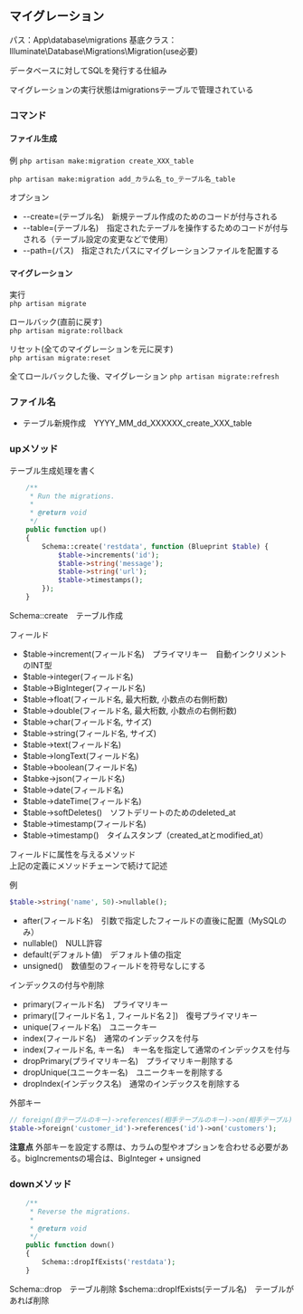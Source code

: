 ## マイグレーション
パス：App\database\migrations
基底クラス：Illuminate\Database\Migrations\Migration(use必要)

データベースに対してSQLを発行する仕組み

マイグレーションの実行状態はmigrationsテーブルで管理されている

### コマンド
#### ファイル生成
例
`php artisan make:migration create_XXX_table`

`php artisan make:migration add_カラム名_to_テーブル名_table`

オプション
- --create=(テーブル名)　新規テーブル作成のためのコードが付与される
- --table=(テーブル名)　指定されたテーブルを操作するためのコードが付与される（テーブル設定の変更などで使用）
- --path=(パス)　指定されたパスにマイグレーションファイルを配置する

#### マイグレーション
実行  
`php artisan migrate`

ロールバック(直前に戻す)  
`php artisan migrate:rollback`

リセット(全てのマイグレーションを元に戻す)  
`php artisan migrate:reset`

全てロールバックした後、マイグレーション
`php artisan migrate:refresh`

### ファイル名
- テーブル新規作成　YYYY_MM_dd_XXXXXX_create_XXX_table

### upメソッド
テーブル生成処理を書く
```php
    /**
     * Run the migrations.
     *
     * @return void
     */
    public function up()
    {
        Schema::create('restdata', function (Blueprint $table) {
            $table->increments('id');
            $table->string('message');
            $table->string('url');
            $table->timestamps();
        });
    }
```
Schema::create　テーブル作成

フィールド
- $table->increment(フィールド名)　プライマリキー　自動インクリメントのINT型
- $table->integer(フィールド名)
- $table->BigInteger(フィールド名)
- $table->float(フィールド名, 最大桁数, 小数点の右側桁数)
- $table->double(フィールド名, 最大桁数, 小数点の右側桁数)
- $table->char(フィールド名, サイズ)
- $table->string(フィールド名, サイズ)
- $table->text(フィールド名)
- $table->longText(フィールド名)
- $table->boolean(フィールド名)
- $tabke->json(フィールド名)
- $table->date(フィールド名)
- $table->dateTime(フィールド名)
- $table->softDeletes()　ソフトデリートのためのdeleted_at
- $table->timestamp(フィールド名)
- $table->timestamp()　タイムスタンプ（created_atとmodified_at）

フィールドに属性を与えるメソッド  
上記の定義にメソッドチェーンで続けて記述

例
```php
$table->string('name', 50)->nullable();
```

- after(フィールド名)　引数で指定したフィールドの直後に配置（MySQLのみ）
- nullable()　NULL許容
- default(デフォルト値)　デフォルト値の指定
- unsigned()　数値型のフィールドを符号なしにする

インデックスの付与や削除
- primary(フィールド名)　プライマリキー
- primary([フィールド名１, フィールド名２])　復号プライマリキー
- unique(フィールド名)　ユニークキー
- index(フィールド名)　通常のインデックスを付与
- index(フィールド名, キー名)　キー名を指定して通常のインデックスを付与
- dropPrimary(プライマリキー名)　プライマリキー削除する
- dropUnique(ユニークキー名)　ユニークキーを削除する
- dropIndex(インデックス名)　通常のインデックスを削除する

外部キー

```php
// foreign(自テーブルのキー)->references(相手テーブルのキー)->on(相手テーブル)
$table->foreign('customer_id')->references('id')->on('customers');
```
**注意点**
外部キーを設定する際は、カラムの型やオプションを合わせる必要がある。bigIncrementsの場合は、BigInteger + unsigned


### downメソッド
```php
    /**
     * Reverse the migrations.
     *
     * @return void
     */
    public function down()
    {
        Schema::dropIfExists('restdata');
    }
```
Schema::drop　テーブル削除
$schema::dropIfExists(テーブル名)　テーブルがあれば削除